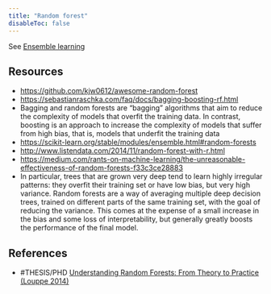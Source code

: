 ```yaml
---
title: "Random forest"
disableToc: false 
---
```


See [Ensemble learning](Ensemble%20learning.md)

## Resources
- https://github.com/kjw0612/awesome-random-forest
- https://sebastianraschka.com/faq/docs/bagging-boosting-rf.html
- Bagging and random forests are “bagging” algorithms that aim to reduce the complexity of models that overfit the training data. In contrast, boosting is an approach to increase the complexity of models that suffer from high bias, that is, models that underfit the training data
- https://scikit-learn.org/stable/modules/ensemble.html#random-forests
- http://www.listendata.com/2014/11/random-forest-with-r.html
- https://medium.com/rants-on-machine-learning/the-unreasonable-effectiveness-of-random-forests-f33c3ce28883
- In particular, trees that are grown very deep tend to learn highly irregular patterns: they overfit their training set or have low bias, but very high variance. Random forests are a way of averaging multiple deep decision trees, trained on different parts of the same training set, with the goal of reducing the variance. This comes at the expense of a small increase in the bias and some loss of interpretability, but generally greatly boosts the performance of the final model.


## References
- #THESIS/PHD [Understanding Random Forests: From Theory to Practice (Louppe 2014)](https://arxiv.org/abs/1407.7502)

